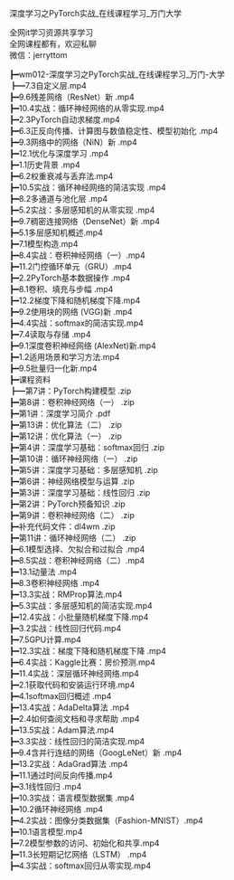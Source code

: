 深度学习之PyTorch实战_在线课程学习_万门大学

全网it学习资源共享学习<br>全网课程都有，欢迎私聊<br>微信：jerryttom<br>

┣━wm012-深度学习之PyTorch实战_在线课程学习_万门-大学<br> ┣━7.3自定义层.mp4<br> ┣━9.6残差网络（ResNet）新 .mp4<br> ┣━10.4实战：循环神经网络的从零实现.mp4<br> ┣━2.3PyTorch自动求梯度.mp4<br> ┣━6.3正反向传播、计算图与数值稳定性、模型初始化 .mp4<br> ┣━9.3网络中的网络（NiN）新 .mp4<br> ┣━12.1优化与深度学习 .mp4<br> ┣━1.1历史背景 .mp4<br> ┣━6.2权重衰减与丢弃法.mp4<br> ┣━10.5实战：循环神经网络的简洁实现 .mp4<br> ┣━8.2多通道与池化层 .mp4<br> ┣━5.2实战：多层感知机的从零实现 .mp4<br> ┣━9.7稠密连接网络（DenseNet）新 .mp4<br> ┣━5.1多层感知机概述.mp4<br> ┣━7.1模型构造.mp4<br> ┣━8.4实战：卷积神经网络（一）.mp4<br> ┣━11.2门控循环单元（GRU）.mp4<br> ┣━2.2PyTorch基本数据操作 .mp4<br> ┣━8.1卷积、填充与步幅 .mp4<br> ┣━12.2梯度下降和随机梯度下降.mp4<br> ┣━9.2使用块的网络 (VGG)新 .mp4<br> ┣━4.4实战：softmax的简洁实现.mp4<br> ┣━7.4读取与存储 .mp4<br> ┣━9.1深度卷积神经网络 (AlexNet)新.mp4<br> ┣━1.2适用场景和学习方法.mp4<br> ┣━9.5批量归一化新.mp4<br> ┣━课程资料<br> ┣━第7讲：PyTorch构建模型 .zip<br> ┣━第8讲：卷积神经网络（一） .zip<br> ┣━第1讲：深度学习简介 .pdf<br> ┣━第13讲：优化算法（二） .zip<br> ┣━第12讲：优化算法（一） .zip<br> ┣━第4讲：深度学习基础：softmax回归 .zip<br> ┣━第10讲：循环神经网络（一） .zip<br> ┣━第5讲：深度学习基础：多层感知机 .zip<br> ┣━第6讲：神经网络模型与运算 .zip<br> ┣━第3讲：深度学习基础：线性回归 .zip<br> ┣━第2讲：PyTorch预备知识 .zip<br> ┣━第9讲：卷积神经网络（二） .zip<br> ┣━补充代码文件：dl4wm .zip<br> ┣━第11讲：循环神经网络（二） .zip<br> ┣━6.1模型选择、欠拟合和过拟合 .mp4<br> ┣━8.5实战：卷积神经网络（二）.mp4<br> ┣━13.1动量法 .mp4<br> ┣━8.3卷积神经网络 .mp4<br> ┣━13.3实战：RMProp算法.mp4<br> ┣━5.3实战：多层感知机的简洁实现.mp4<br> ┣━12.4实战：小批量随机梯度下降.mp4<br> ┣━3.2实战：线性回归代码.mp4<br> ┣━7.5GPU计算.mp4<br> ┣━12.3实战：梯度下降和随机梯度下降 .mp4<br> ┣━6.4实战：Kaggle比赛：房价预测.mp4<br> ┣━11.4实战：深层循环神经网络.mp4<br> ┣━2.1获取代码和安装运行环境.mp4<br> ┣━4.1softmax回归概述 .mp4<br> ┣━13.4实战：AdaDelta算法 .mp4<br> ┣━2.4如何查阅文档和寻求帮助 .mp4<br> ┣━13.5实战：Adam算法.mp4<br> ┣━3.3实战：线性回归的简洁实现.mp4<br> ┣━9.4含并行连结的网络（GoogLeNet）新 .mp4<br> ┣━13.2实战：AdaGrad算法 .mp4<br> ┣━11.1通过时间反向传播.mp4<br> ┣━3.1线性回归 .mp4<br> ┣━10.3实战：语言模型数据集 .mp4<br> ┣━10.2循环神经网络 .mp4<br> ┣━4.2实战：图像分类数据集（Fashion-MNIST）.mp4<br> ┣━10.1语言模型.mp4<br> ┣━7.2模型参数的访问、初始化和共享.mp4<br> ┣━11.3长短期记忆网络（LSTM） .mp4<br> ┣━4.3实战：softmax回归从零实现.mp4